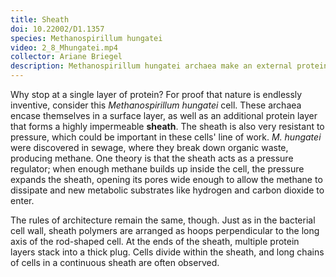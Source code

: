```yaml
---
title: Sheath
doi: 10.22002/D1.1357
species: Methanospirillum hungatei
video: 2_8_Mhungatei.mp4
collector: Ariane Briegel
description: Methanospirillum hungatei archaea make an external protein sheath that's highly resistant to pressure. Cells can form long chains with connected sheaths.
---
```


Why stop at a single layer of protein? For proof that nature is endlessly inventive, consider this *Methanospirillum hungatei* cell. These archaea encase themselves in a surface layer, as well as an additional protein layer that forms a highly impermeable **sheath**. The sheath is also very resistant to pressure, which could be important in these cells' line of work. *M. hungatei* were discovered in sewage, where they break down organic waste, producing methane. One theory is that the sheath acts as a pressure regulator; when enough methane builds up inside the cell, the pressure expands the sheath, opening its pores wide enough to allow the methane to dissipate and new metabolic substrates like hydrogen and carbon dioxide to enter.

The rules of architecture remain the same, though. Just as in the bacterial cell wall, sheath polymers are arranged as hoops perpendicular to the long axis of the rod-shaped cell. At the ends of the sheath, multiple protein layers stack into a thick plug. Cells divide within the sheath, and long chains of cells in a continuous sheath are often observed.

